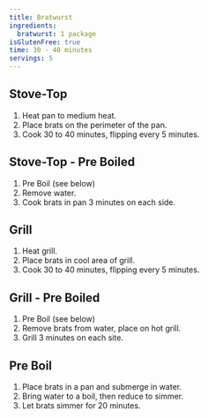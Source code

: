 ```yaml
---
title: Bratwurst 
ingredients:
  bratwurst: 1 package
isGlutenFree: true
time: 30 - 40 minutes
servings: 5
---
```


## Stove-Top

1. Heat pan to medium heat.
2. Place brats on the perimeter of the pan.
3. Cook 30 to 40 minutes, flipping every 5 minutes.

## Stove-Top - Pre Boiled

1. Pre Boil (see below)
2. Remove water.
3. Cook brats in pan 3 minutes on each side.

## Grill

1. Heat grill.
2. Place brats in cool area of grill.
3. Cook 30 to 40 minutes, flipping every 5 minutes.

## Grill - Pre Boiled

1. Pre Boil (see below)
2. Remove brats from water, place on hot grill.
3. Grill 3 minutes on each site.

## Pre Boil

1. Place brats in a pan and submerge in water.
2. Bring water to a boil, then reduce to simmer.
3. Let brats simmer for 20 minutes.
